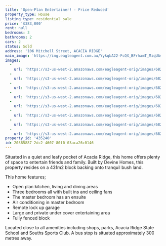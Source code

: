 ```yaml
---
title: 'Open-Plan Entertainer! - Price Reduced'
property_type: House
listing_type: residential_sale
price: '$383,000'
rent: null
bedrooms: 3
bathrooms: 2
cars: 2
status: Sold
address: '106 Mitchell Street, ACACIA RIDGE'
main_image: 'https://img.eagleagent.com.au/YykqbA22-FcQX_BFrhamT_MiqUA=/1280x854/smart/https://s3-us-west-2.amazonaws.com/eagleagent-orig/images/6822103/117016619-image-M.jpg'
images:
  -
    url: 'https://s3-us-west-2.amazonaws.com/eagleagent-orig/images/6822110/117016619-image-G.jpg'
  -
    url: 'https://s3-us-west-2.amazonaws.com/eagleagent-orig/images/6822109/117016619-image-F.jpg'
  -
    url: 'https://s3-us-west-2.amazonaws.com/eagleagent-orig/images/6822108/117016619-image-E.jpg'
  -
    url: 'https://s3-us-west-2.amazonaws.com/eagleagent-orig/images/6822107/117016619-image-D.jpg'
  -
    url: 'https://s3-us-west-2.amazonaws.com/eagleagent-orig/images/6822106/117016619-image-C.jpg'
  -
    url: 'https://s3-us-west-2.amazonaws.com/eagleagent-orig/images/6822105/117016619-image-B.jpg'
  -
    url: 'https://s3-us-west-2.amazonaws.com/eagleagent-orig/images/6822104/117016619-image-A.jpg'
  -
    url: 'https://s3-us-west-2.amazonaws.com/eagleagent-orig/images/6822103/117016619-image-M.jpg'
property_id: '435240'
id: 20385887-2dc2-4607-80f0-03aca26c0146
---
```

Situated in a quiet and leafy pocket of Acacia Ridge, this home offers plenty of space to entertain friends and family. Built by Devine Homes, this property resides on a 431m2 block backing onto tranquil bush land.

This home features;
* Open plan kitchen, living and dining areas
* Three bedrooms all with built ins and ceiling fans
* The master bedroom has an ensuite
* Air conditioning in master bedroom
* Remote lock up garage
* Large and private under cover entertaining area
* Fully fenced block

Located close to all amenities including shops, parks, Acacia Ridge State School and Souths Sports Club. A bus stop is situated approximately 300 metres away.
